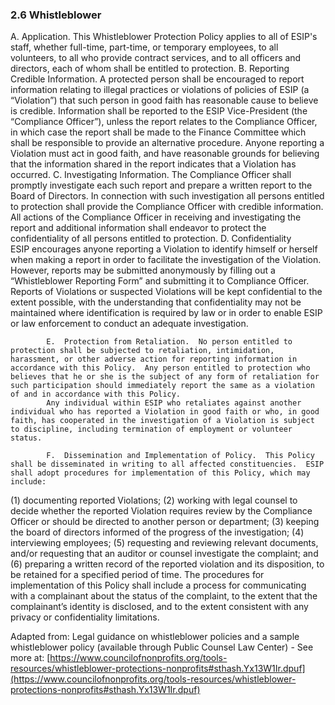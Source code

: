 ### 2.6 Whistleblower
 A.  Application.  This Whistleblower Protection Policy applies to all of ESIP's staff, whether full-time, part-time, or temporary employees, to all volunteers, to all who provide contract services, and to all officers and directors, each of whom shall be entitled to protection. 
        	B.  Reporting Credible Information.  A protected person shall be encouraged to report information relating to illegal practices or violations of policies of ESIP (a “Violation”) that such person in good faith has reasonable cause to believe is credible.  Information shall be reported to the ESIP Vice-President (the “Compliance Officer”), unless the report relates to the Compliance Officer, in which case the report shall be made to the Finance Committee which shall be responsible to provide an alternative procedure.
        	Anyone reporting a Violation must act in good faith, and have reasonable grounds for believing that the information shared in the report indicates that a Violation has occurred. 
        	C.  Investigating Information.  The Compliance Officer shall promptly investigate each such report and prepare a written report to the Board of Directors.  In connection with such investigation all persons entitled to protection shall provide the Compliance Officer with credible information.  All actions of the Compliance Officer in receiving and investigating the report and additional information shall endeavor to protect the confidentiality of all persons entitled to protection.
        	D.  Confidentiality  	
        	ESIP encourages anyone reporting a Violation to identify himself or herself when making a report in order to facilitate the investigation of the Violation.  However, reports may be submitted anonymously by filling out a “Whistleblower Reporting Form” and submitting it to Compliance Officer. Reports of Violations or suspected Violations will be kept confidential to the extent possible, with the understanding that confidentiality may not be maintained where identification is required by law or in order to enable ESIP or law enforcement to conduct an adequate investigation.	
 
        	E.  Protection from Retaliation.  No person entitled to protection shall be subjected to retaliation, intimidation, harassment, or other adverse action for reporting information in accordance with this Policy.  Any person entitled to protection who believes that he or she is the subject of any form of retaliation for such participation should immediately report the same as a violation of and in accordance with this Policy.
        	Any individual within ESIP who retaliates against another individual who has reported a Violation in good faith or who, in good faith, has cooperated in the investigation of a Violation is subject to discipline, including termination of employment or volunteer status.
 
        	F.  Dissemination and Implementation of Policy.  This Policy shall be disseminated in writing to all affected constituencies.  ESIP shall adopt procedures for implementation of this Policy, which may include:
(1)  documenting reported Violations;
(2)  working with legal counsel to decide whether the reported Violation requires review by the Compliance Officer or should be directed to another person or department;
(3)  keeping the board of directors informed of the progress of the investigation;
(4)  interviewing employees;
(5)  requesting and reviewing relevant documents, and/or requesting that an auditor or counsel investigate the complaint; and
(6)  preparing a written record of the reported violation and its disposition, to be retained for a specified period of time. 
The procedures for implementation of this Policy shall include a process for communicating with a complainant about the status of the complaint, to the extent that the complainant’s identity is disclosed, and to the extent consistent with any privacy or confidentiality limitations.
 
Adapted from: Legal guidance on whistleblower policies and a sample whistleblower policy (available through Public Counsel Law Center) - See more at: [https://www.councilofnonprofits.org/tools-resources/whistleblower-protections-nonprofits#sthash.Yx13W1Ir.dpuf](https://www.councilofnonprofits.org/tools-resources/whistleblower-protections-nonprofits#sthash.Yx13W1Ir.dpuf)
